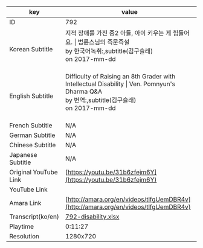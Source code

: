 |  key  |  value  |
|-------|---------|
| ID            | 792 |
| Korean Subtitle | 지적 장애를 가진 중2 아들, 아이 키우는 게 힘들어요. \| 법륜스님의 즉문즉설<br>by 한국어녹취:,subtitle(김구슬래)<br>on 2017-mm-dd<br><br>|
| English Subtitle | Difficulty of Raising an 8th Grader with Intellectual Disability \| Ven. Pomnyun's Dharma Q&A<br>by 번역:,subtitle(김구슬래)<br>on 2017-mm-dd<br><br>|
| French Subtitle | N/A |
| German Subtitle | N/A |
| Chinese Subtitle | N/A |
| Japanese Subtitle | N/A |
| Original YouTube Link  | [https://youtu.be/31b6zfejm6Y](https://youtu.be/31b6zfejm6Y) |
| YouTube Link  |  |
| Amara Link    | [http://amara.org/en/videos/tlfgUemDBR4v](http://amara.org/en/videos/tlfgUemDBR4v) |
| Transcript(ko/en) | [792-disability.xlsx](https://github.com/jungtosociety/dharma-qna/raw/master/sub/792/792-disability.xlsx) |
| Playtime | 0:11:27 |
| Resolution | 1280x720|
